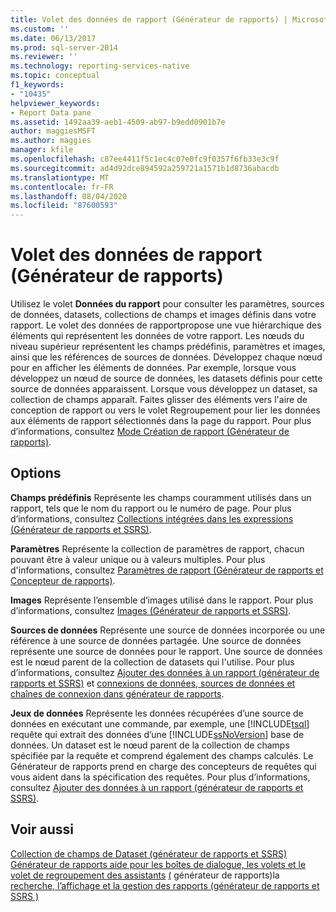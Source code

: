 ```yaml
---
title: Volet des données de rapport (Générateur de rapports) | Microsoft Docs
ms.custom: ''
ms.date: 06/13/2017
ms.prod: sql-server-2014
ms.reviewer: ''
ms.technology: reporting-services-native
ms.topic: conceptual
f1_keywords:
- "10435"
helpviewer_keywords:
- Report Data pane
ms.assetid: 1492aa39-aeb1-4509-ab97-b9edd0901b7e
author: maggiesMSFT
ms.author: maggies
manager: kfile
ms.openlocfilehash: c87ee4411f5c1ec4c07e0fc9f0357f6fb33e3c9f
ms.sourcegitcommit: ad4d92dce894592a259721a1571b1d8736abacdb
ms.translationtype: MT
ms.contentlocale: fr-FR
ms.lasthandoff: 08/04/2020
ms.locfileid: "87600593"
---
```

# <a name="report-data-pane-report-builder"></a>Volet des données de rapport (Générateur de rapports)
  Utilisez le volet **Données du rapport** pour consulter les paramètres, sources de données, datasets, collections de champs et images définis dans votre rapport. Le volet des données de rapportpropose une vue hiérarchique des éléments qui représentent les données de votre rapport. Les nœuds du niveau supérieur représentent les champs prédéfinis, paramètres et images, ainsi que les références de sources de données. Développez chaque nœud pour en afficher les éléments de données. Par exemple, lorsque vous développez un nœud de source de données, les datasets définis pour cette source de données apparaissent. Lorsque vous développez un dataset, sa collection de champs apparaît. Faites glisser des éléments vers l'aire de conception de rapport ou vers le volet Regroupement pour lier les données aux éléments de rapport sélectionnés dans la page du rapport. Pour plus d’informations, consultez [Mode Création de rapport &#40;Générateur de rapports&#41;](report-builder/report-design-view-report-builder.md).

## <a name="options"></a>Options
 **Champs prédéfinis** Représente les champs couramment utilisés dans un rapport, tels que le nom du rapport ou le numéro de page. Pour plus d’informations, consultez [Collections intégrées dans les expressions &#40;Générateur de rapports et SSRS&#41;](report-design/built-in-collections-in-expressions-report-builder.md).

 **Paramètres** Représente la collection de paramètres de rapport, chacun pouvant être à valeur unique ou à valeurs multiples. Pour plus d'informations, consultez [Paramètres de rapport &#40;Générateur de rapports et Concepteur de rapports&#41;](report-design/report-parameters-report-builder-and-report-designer.md).

 **Images** Représente l’ensemble d’images utilisé dans le rapport. Pour plus d’informations, consultez [Images &#40;Générateur de rapports et SSRS&#41;](report-design/images-report-builder-and-ssrs.md).

 **Sources de données** Représente une source de données incorporée ou une référence à une source de données partagée. Une source de données représente une source de données pour le rapport. Une source de données est le nœud parent de la collection de datasets qui l'utilise. Pour plus d’informations, consultez [Ajouter des données à un rapport &#40;générateur de rapports et SSRS&#41;](report-data/report-datasets-ssrs.md) et [connexions de données, sources de données et chaînes de connexion dans générateur de rapports](../../2014/reporting-services/data-connections-data-sources-and-connection-strings-in-report-builder.md).

 **Jeux de données** Représente les données récupérées d’une source de données en exécutant une commande, par exemple, une [!INCLUDE[tsql](../includes/tsql-md.md)] requête qui extrait des données d’une [!INCLUDE[ssNoVersion](../includes/ssnoversion-md.md)] base de données. Un dataset est le nœud parent de la collection de champs spécifiée par la requête et comprend également des champs calculés. Le Générateur de rapports prend en charge des concepteurs de requêtes qui vous aident dans la spécification des requêtes. Pour plus d’informations, consultez [Ajouter des données à un rapport &#40;générateur de rapports et SSRS&#41;](report-data/report-datasets-ssrs.md).

## <a name="see-also"></a>Voir aussi
 [Collection de champs de Dataset &#40;générateur de rapports et SSRS&#41;](report-data/dataset-fields-collection-report-builder-and-ssrs.md) [Générateur de rapports aide pour les boîtes de dialogue, les volets et le volet de regroupement des assistants](../../2014/reporting-services/report-builder-help-for-dialog-boxes-panes-and-wizards.md) [&#40;](report-design/grouping-pane-report-builder.md) générateur de rapports&#41;la [recherche, l’affichage et la gestion des rapports &#40;générateur de rapports et SSRS &#41;](report-builder/finding-viewing-and-managing-reports-report-builder-and-ssrs.md)


